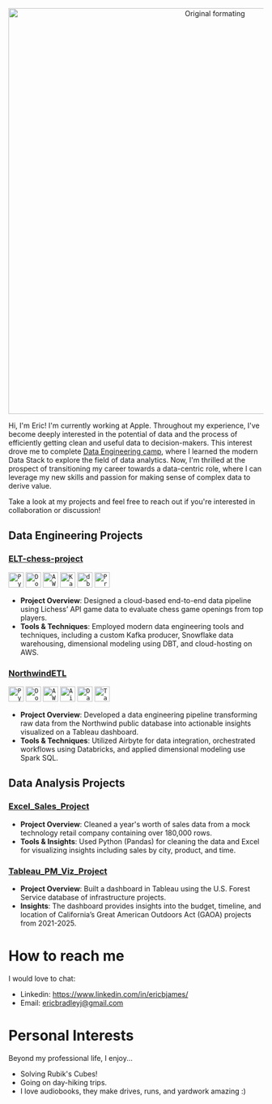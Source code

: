 <p align="center">
<img width="800" alt="Original formating" src="https://github.com/ericbjames/ericbjames/assets/101911329/10ea169a-01c6-47c8-ade1-f7fe25dfede7"
</p>

Hi, I'm Eric! I'm currently working at Apple. Throughout my experience, I've become deeply interested in the potential of data and the process of efficiently getting clean and useful data to decision-makers. This interest drove me to complete [Data Engineering camp](https://dataengineercamp.com), where I learned the modern Data Stack to explore the field of data analytics. Now, I'm thrilled at the prospect of transitioning my career towards a data-centric role, where I can leverage my new skills and passion for making sense of complex data to derive value.
  
Take a look at my projects and feel free to reach out if you're interested in collaboration or discussion!
  
## Data Engineering Projects

### [ELT-chess-project](https://github.com/ericbjames/ELT-chess-project)
<code><img height="30" title="Python" alt="Python" src="https://github.com/ericbjames/ericbjames/assets/101911329/55beca35-1847-4861-ba9a-fa6e3551620b"></code>
<code><img height="30" title="Docker" alt="Docker" src="https://github.com/ericbjames/ericbjames/assets/101911329/e349c1e0-e21f-4b02-86be-f8ad6b7918d9"></code>
<code><img height="30" title="AWS" alt="AWS" src="https://github.com/ericbjames/ericbjames/assets/101911329/cbf3fe05-b553-461c-bb14-2a611b20043b"></code>
<code><img height="30" title="Kafka" alt="Kafka" src="https://github.com/ericbjames/ericbjames/assets/101911329/6ffe621f-bdcb-4a9e-9049-39c764e7c7e8"></code>
<code><img height="30" title="dbt" alt="dbt" src="https://github.com/ericbjames/ericbjames/assets/101911329/d8408c2c-d4f5-4003-8e2a-1d8a7699fe04"></code>
<code><img height="30" title="Preset" alt="Preset" src="https://github.com/ericbjames/ericbjames/assets/101911329/6433c6cf-038a-4f29-b31c-3ed3daba7101"></code>

- **Project Overview**: Designed a cloud-based end-to-end data pipeline using Lichess’ API game data to evaluate chess game openings from top players.
- **Tools & Techniques**: Employed modern data engineering tools and techniques, including a custom Kafka producer, Snowflake data warehousing, dimensional modeling using DBT, and cloud-hosting on AWS.


### [NorthwindETL](https://github.com/ericbjames/NorthwindETL#project-architecture)
<code><img height="30" title="Python" alt="Python" src="https://github.com/ericbjames/ericbjames/assets/101911329/55beca35-1847-4861-ba9a-fa6e3551620b"></code>
<code><img height="30" title="Docker" alt="Docker" src="https://github.com/ericbjames/ericbjames/assets/101911329/e349c1e0-e21f-4b02-86be-f8ad6b7918d9"></code>
<code><img height="30" title="AWS" alt="AWS" src="https://github.com/ericbjames/ericbjames/assets/101911329/cbf3fe05-b553-461c-bb14-2a611b20043b"></code>
<code><img height="30" title="Airbyte" alt="Airbyte" src="https://github.com/ericbjames/ericbjames/assets/101911329/d7d06dc5-713b-4a45-9051-b6d184d16aa8"></code>
<code><img height="30" title="Databricks" alt="Databricks" src="https://github.com/ericbjames/ericbjames/assets/101911329/46efad86-3771-47b2-b069-855e4a9c3056"></code>
<code><img height="30" title="Tableau" alt="Tableau" src="https://github.com/ericbjames/ericbjames/assets/101911329/da654312-2f1c-40be-a613-13a2954fa63c"></code>
- **Project Overview**: Developed a data engineering pipeline transforming raw data from the Northwind public database into actionable insights visualized on a Tableau dashboard.
- **Tools & Techniques**: Utilized Airbyte for data integration, orchestrated workflows using Databricks, and applied dimensional modeling use Spark SQL.


## Data Analysis Projects

### [Excel_Sales_Project](https://ericbjames.github.io/Excel_Sales_Project/)
- **Project Overview**: Cleaned a year's worth of sales data from a mock technology retail company containing over 180,000 rows.
- **Tools & Insights**: Used Python (Pandas) for cleaning the data and Excel for visualizing insights including sales by city, product, and time.


### [Tableau_PM_Viz_Project](https://public.tableau.com/app/profile/eric.james5960/viz/CAAgricultureDataVizProject/PortfolioOverview)
- **Project Overview**: Built a dashboard in Tableau using the U.S. Forest Service database of infrastructure projects.
- **Insights**: The dashboard provides insights into the budget, timeline, and location of California’s Great American Outdoors Act (GAOA) projects from 2021-2025.


# How to reach me
I would love to chat:
- Linkedin: https://www.linkedin.com/in/ericbjames/
- Email: [ericbradleyj@gmail.com](ericbradleyj@gmail.com)
  
# Personal Interests
Beyond my professional life, I enjoy...
- Solving Rubik's Cubes!
- Going on day-hiking trips.
- I love audiobooks, they make drives, runs, and yardwork amazing :)
